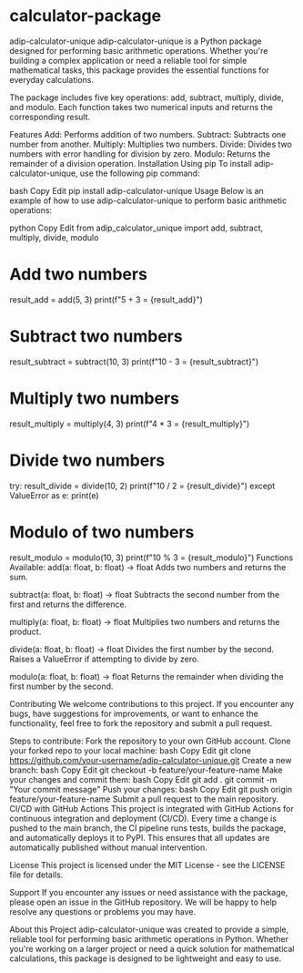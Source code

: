 # calculator-package
adip-calculator-unique
adip-calculator-unique is a Python package designed for performing basic arithmetic operations. Whether you're building a complex application or need a reliable tool for simple mathematical tasks, this package provides the essential functions for everyday calculations.

The package includes five key operations: add, subtract, multiply, divide, and modulo. Each function takes two numerical inputs and returns the corresponding result.

Features
Add: Performs addition of two numbers.
Subtract: Subtracts one number from another.
Multiply: Multiplies two numbers.
Divide: Divides two numbers with error handling for division by zero.
Modulo: Returns the remainder of a division operation.
Installation
Using pip
To install adip-calculator-unique, use the following pip command:

bash
Copy
Edit
pip install adip-calculator-unique
Usage
Below is an example of how to use adip-calculator-unique to perform basic arithmetic operations:

python
Copy
Edit
from adip_calculator_unique import add, subtract, multiply, divide, modulo

# Add two numbers
result_add = add(5, 3)
print(f"5 + 3 = {result_add}")

# Subtract two numbers
result_subtract = subtract(10, 3)
print(f"10 - 3 = {result_subtract}")

# Multiply two numbers
result_multiply = multiply(4, 3)
print(f"4 * 3 = {result_multiply}")

# Divide two numbers
try:
    result_divide = divide(10, 2)
    print(f"10 / 2 = {result_divide}")
except ValueError as e:
    print(e)

# Modulo of two numbers
result_modulo = modulo(10, 3)
print(f"10 % 3 = {result_modulo}")
Functions Available:
add(a: float, b: float) → float
Adds two numbers and returns the sum.

subtract(a: float, b: float) → float
Subtracts the second number from the first and returns the difference.

multiply(a: float, b: float) → float
Multiplies two numbers and returns the product.

divide(a: float, b: float) → float
Divides the first number by the second. Raises a ValueError if attempting to divide by zero.

modulo(a: float, b: float) → float
Returns the remainder when dividing the first number by the second.

Contributing
We welcome contributions to this project. If you encounter any bugs, have suggestions for improvements, or want to enhance the functionality, feel free to fork the repository and submit a pull request.

Steps to contribute:
Fork the repository to your own GitHub account.
Clone your forked repo to your local machine:
bash
Copy
Edit
git clone https://github.com/your-username/adip-calculator-unique.git
Create a new branch:
bash
Copy
Edit
git checkout -b feature/your-feature-name
Make your changes and commit them:
bash
Copy
Edit
git add .
git commit -m "Your commit message"
Push your changes:
bash
Copy
Edit
git push origin feature/your-feature-name
Submit a pull request to the main repository.
CI/CD with GitHub Actions
This project is integrated with GitHub Actions for continuous integration and deployment (CI/CD). Every time a change is pushed to the main branch, the CI pipeline runs tests, builds the package, and automatically deploys it to PyPI. This ensures that all updates are automatically published without manual intervention.

License
This project is licensed under the MIT License - see the LICENSE file for details.

Support
If you encounter any issues or need assistance with the package, please open an issue in the GitHub repository. We will be happy to help resolve any questions or problems you may have.

About this Project
adip-calculator-unique was created to provide a simple, reliable tool for performing basic arithmetic operations in Python. Whether you're working on a larger project or need a quick solution for mathematical calculations, this package is designed to be lightweight and easy to use.
